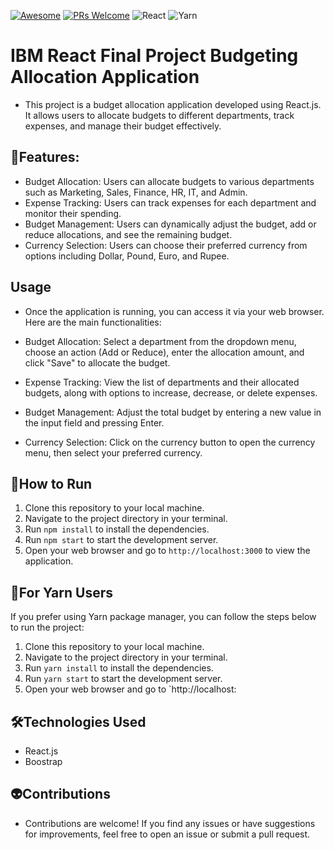 [![Awesome](https://awesome.re/badge-flat2.svg)](https://github.com/zbetcheckin/Security_list)
[![PRs Welcome](https://img.shields.io/badge/PRs-welcome-brightgreen.svg?style=flat-square)](http://makeapullrequest.com)
![React](https://img.shields.io/badge/react-%2320232a.svg?style=for-the-badge&logo=react&logoColor=%2361DAFB)
![Yarn](https://img.shields.io/badge/yarn-%232C8EBB.svg?style=for-the-badge&logo=yarn&logoColor=white)
# IBM React Final Project Budgeting Allocation Application
- This project is a budget allocation application developed using React.js. It allows users to allocate budgets to different departments, track expenses, and manage their budget effectively.
## 🤖Features:
- Budget Allocation: Users can allocate budgets to various departments such as Marketing, Sales, Finance, HR, IT, and Admin.
- Expense Tracking: Users can track expenses for each department and monitor their spending.
- Budget Management: Users can dynamically adjust the budget, add or reduce allocations, and see the remaining budget.
- Currency Selection: Users can choose their preferred currency from options including Dollar, Pound, Euro, and Rupee.

## Usage
- Once the application is running, you can access it via your web browser. Here are the main functionalities:

- Budget Allocation: Select a department from the dropdown menu, choose an action (Add or Reduce), enter the allocation amount, and click "Save" to allocate the budget.
- Expense Tracking: View the list of departments and their allocated budgets, along with options to increase, decrease, or delete expenses.
- Budget Management: Adjust the total budget by entering a new value in the input field and pressing Enter.
- Currency Selection: Click on the currency button to open the currency menu, then select your preferred currency.

## 👻How to Run

1. Clone this repository to your local machine.
2. Navigate to the project directory in your terminal.
3. Run `npm install` to install the dependencies.
4. Run `npm start` to start the development server.
5. Open your web browser and go to `http://localhost:3000` to view the application.

## 👻For Yarn Users

If you prefer using Yarn package manager, you can follow the steps below to run the project:

1. Clone this repository to your local machine.
2. Navigate to the project directory in your terminal.
3. Run `yarn install` to install the dependencies.
4. Run `yarn start` to start the development server.
5. Open your web browser and go to `http://localhost:

## 🛠️Technologies Used
- React.js
- Boostrap


## 👽Contributions
- Contributions are welcome! If you find any issues or have suggestions for improvements, feel free to open an issue or submit a pull request.